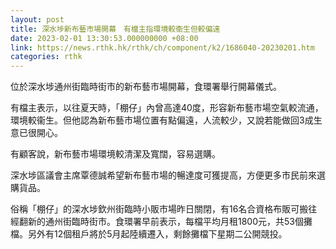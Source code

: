 ```yaml
---
layout: post
title: 深水埗新布藝市場開幕　有檔主指環境較衞生但較偏遠
date: 2023-02-01 13:30:53.000000000 +08:00
link: https://news.rthk.hk/rthk/ch/component/k2/1686040-20230201.htm
categories: rthk
---
```


位於深水埗通州街臨時街市的新布藝市場開幕，食環署舉行開幕儀式。

有檔主表示，以往夏天時，「棚仔」內曾高達40度，形容新布藝市場空氣較流通，環境較衞生。但他認為新布藝市場位置有點偏遠，人流較少，又說若能做回3成生意已很開心。

有顧客說，新布藝市場環境較清潔及寬闊，容易選購。

深水埗區議會主席覃德誠希望新布藝市場的暢達度可獲提高，方便更多市民前來選購貨品。

俗稱「棚仔」的深水埗欽州街臨時小販市場昨日關閉，有16名合資格布販可搬往經翻新的通州街臨時街市。食環署早前表示，每檔平均月租1800元，共53個攤檔。另外有12個租戶將於5月起陸續遷入，剩餘攤檔下星期二公開競投。
